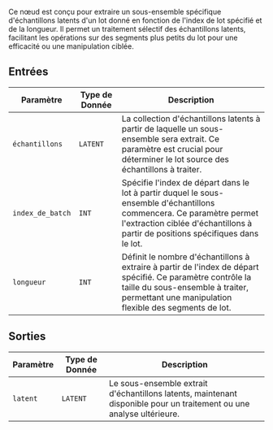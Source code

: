 
Ce nœud est conçu pour extraire un sous-ensemble spécifique d'échantillons latents d'un lot donné en fonction de l'index de lot spécifié et de la longueur. Il permet un traitement sélectif des échantillons latents, facilitant les opérations sur des segments plus petits du lot pour une efficacité ou une manipulation ciblée.

## Entrées

| Paramètre     | Type de Donnée | Description |
|---------------|-------------|-------------|
| `échantillons`     | `LATENT`    | La collection d'échantillons latents à partir de laquelle un sous-ensemble sera extrait. Ce paramètre est crucial pour déterminer le lot source des échantillons à traiter. |
| `index_de_batch` | `INT`       | Spécifie l'index de départ dans le lot à partir duquel le sous-ensemble d'échantillons commencera. Ce paramètre permet l'extraction ciblée d'échantillons à partir de positions spécifiques dans le lot. |
| `longueur`      | `INT`       | Définit le nombre d'échantillons à extraire à partir de l'index de départ spécifié. Ce paramètre contrôle la taille du sous-ensemble à traiter, permettant une manipulation flexible des segments de lot. |

## Sorties

| Paramètre | Type de Donnée | Description |
|-----------|-------------|-------------|
| `latent`  | `LATENT`    | Le sous-ensemble extrait d'échantillons latents, maintenant disponible pour un traitement ou une analyse ultérieure. |
